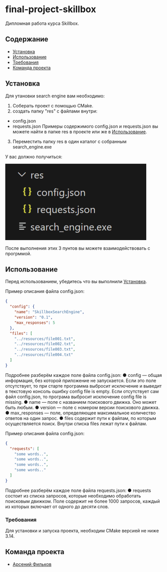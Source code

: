 # final-project-skillbox
Дипломная работа курса Skillbox. 

## Содержание
- [Установка](#Установка)
- [Использование](#Использование)
- [Требования](#Требования)
- [Команда проекта](#команда-проекта)

## Установка
Для утановки search engine вам необходимо:

1. Соберать проект с помощью CMake.
2. создать папку "res" с файлами внутри:
  * config.json
  * requests.json
    Примеры содержимого config.json и requests.json вы можете найти в папке res в проекте или же в [Использование](#Использование).
3. Переместить папку res в один каталог с собранным search_engine.exe

У вас должно получиться:

![Итог](https://github.com/Mars-111/final-project-skillbox/blob/main/for_readme.png)

После выполнения этих 3 пунтов вы можете взаимодействовать с прогрммой.

## Использование

Перед использованием, убедитесь что вы выполнили [Установка](#Установка).

Пример описания файла config.json:
```json
{
  "config": {
    "name": "SkillboxSearchEngine",
    "version": "0.1",
    "max_responses": 5
  },
  "files": [
    "../resources/file001.txt",
    "../resources/file002.txt",
    "../resources/file003.txt",
    "../resources/file004.txt"
  ]
}
```

Подробнее разберём каждое поле файла config.json:
● config — общая информация, без которой приложение не запускается. Если это
поле отсутствует, то при старте программа выбросит исключение и
выведит в текстовую консоль ошибку config file is empty. Если отсутствует сам
файл config.json, то програма выбросит исключение config
file is missing.
● name — поле с названием поискового движка. Оно может быть любым.
● version — поле с номером версии поискового движка.
● max_responses — поле, определяющее максимальное количество ответов на
один запрос.
● files содержит пути к файлам, по которым осуществляется поиск.
Внутри списка files лежат пути к файлам.

Пример описания файла config.json:
```json
{
  "requests": [
    "some words..",
    "some words..",
    "some words..",
    "some words.."
  ]
}
```

Подробнее разберём каждое поле файла requests.json:
● requests состоит из списка запросов, которые необходимо обработать
поисковым движком. Поле содержит не более 1000 запросов, каждый из
которых включает от одного до десяти слов.




### Требования
Для установки и запуска проекта, необходим CMake версией не ниже 3.14.


## Команда проекта

- [Арсений Фильков](https://t.me/Senya4445)

